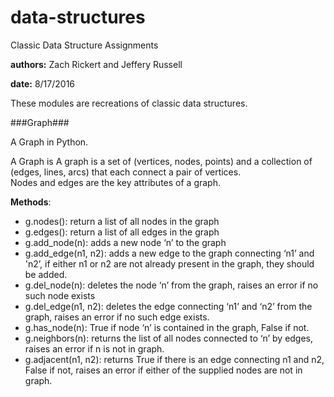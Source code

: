 # data-structures

Classic Data Structure Assignments

__authors:__ Zach Rickert and Jeffery Russell

__date:__ 8/17/2016

These modules are recreations of classic data structures.


###Graph###

A Graph in Python.

A Graph is A graph is a set of (vertices, nodes, points) and a 
collection of (edges, lines, arcs) that each connect a pair of vertices.  
Nodes and edges are the key attributes of a graph.

__Methods__:
* g.nodes(): return a list of all nodes in the graph
* g.edges(): return a list of all edges in the graph
* g.add_node(n): adds a new node ‘n’ to the graph
* g.add_edge(n1, n2): adds a new edge to the graph connecting ‘n1’ and 
    'n2’, if either n1 or n2 are not already present in the graph, they 
    should be added.
* g.del_node(n): deletes the node ‘n’ from the graph, raises an error if 
    no such node exists
* g.del_edge(n1, n2): deletes the edge connecting ‘n1’ and ‘n2’ from the 
    graph, raises an error if no such edge exists.
* g.has_node(n): True if node ‘n’ is contained in the graph, False if not.
* g.neighbors(n): returns the list of all nodes connected to ‘n’ by edges, 
    raises an error if n is not in graph.
* g.adjacent(n1, n2): returns True if there is an edge connecting n1 and 
    n2, False if not, raises an error if either of the supplied nodes are 
    not in graph.